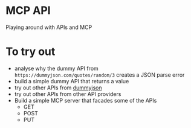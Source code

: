 # MCP API

Playing around with APIs and MCP

# To try out

-   analyse why the dummy API from `https://dummyjson.com/quotes/random/3` creates a JSON parse error
-   build a simple dummy API that returns a value
-   try out other APIs from [dummyjson](https://dummyjson.com)
-   try out other APIs from other API providers
-   Build a simple MCP server that facades some of the APIs
    -   GET
    -   POST
    -   PUT
